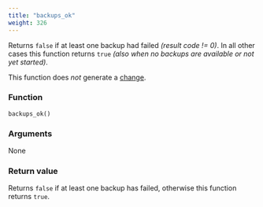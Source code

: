 ```yaml
---
title: "backups_ok"
weight: 326
---
```


Returns `false` if at least one backup had failed _(result code != 0)_.
In all other cases this function returns `true` _(also when no backups are available or not yet started)_.

This function does *not* generate a [change](../../overview/changes).

### Function

`backups_ok()`

### Arguments

None

### Return value

Returns `false` if at least one backup has failed, otherwise this function returns `true`.
